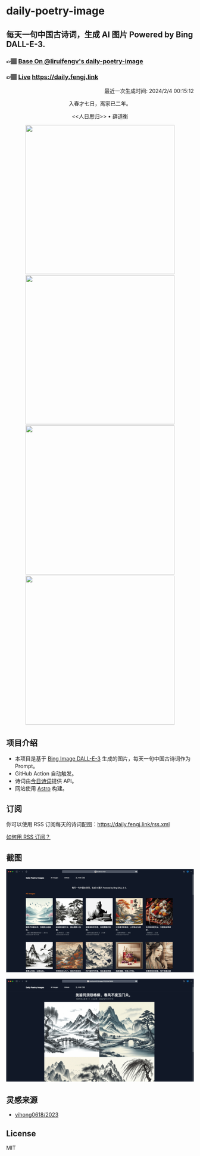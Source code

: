 
# daily-poetry-image

## 每天一句中国古诗词，生成 AI 图片 Powered by Bing DALL-E-3.

### 👉🏽 [Base On @liruifengv's daily-poetry-image](https://github.com/liruifengv/daily-poetry-image)

### 👉🏽 [Live](https://daily.fengj.link) https://daily.fengj.link

<p align="right">
  最近一次生成时间: 2024/2/4 00:15:12
</p>
<p align="center">
入春才七日，离家已二年。
</p>
<p align="center">
<<人日思归>> • 薛道衡
</p>
<p align="center">
<img src="https://tse4.mm.bing.net/th/id/OIG4.ByhgEVN5fEZq7TJm0Pd2" height="400" width="400" />
<img src="https://tse3.mm.bing.net/th/id/OIG4.xZr9iOk8yMmhLCinv68J" height="400" width="400" />
<img src="https://tse1.mm.bing.net/th/id/OIG4.Dl1EdQLQ8BM9S_hV3dFf" height="400" width="400" />
<img src="https://tse4.mm.bing.net/th/id/OIG4.tIEWnM9vG8EF3TV.Pjjb" height="400" width="400" />
</p>

## 项目介绍

-   本项目是基于 [Bing Image DALL-E-3](https://www.bing.com/images/create) 生成的图片，每天一句中国古诗词作为 Prompt。
-   GitHub Action 自动触发。
-   诗词由[今日诗词](https://www.jinrishici.com/)提供 API。
-   网站使用 [Astro](https://astro.build) 构建。

## 订阅

你可以使用 RSS 订阅每天的诗词配图：https://daily.fengj.link/rss.xml

[如何用 RSS 订阅？](https://zhuanlan.zhihu.com/p/55026716)

## 截图

![图片列表](./screenshots/Snipaste_2023-12-28_21-00-26.png)

![图片详情](./screenshots/Snipaste_2023-12-28_21-00-53.png)

## 灵感来源

-   [yihong0618/2023](https://github.com/yihong0618/2023)

## License

MIT
